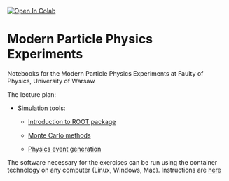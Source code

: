 [![Open In Colab](https://colab.research.google.com/assets/colab-badge.svg)](https://colab.research.google.com/github/akalinow/Modern_Particle_Physics_Experiments/blob/2021_2022)


# Modern Particle Physics Experiments
Notebooks for the Modern Particle Physics Experiments at Faulty of Physics, University of Warsaw

The lecture plan:

* Simulation tools:
  * [Introduction to ROOT package](01_Introduction_to_ROOT.ipynb)
  
  * [Monte Carlo methods](02_Monte_Carlo_methods.ipynb)
  
  * [Physics event generation](03_Event_generation.ipynb)


The software necessary for the exercises can be run using the container technology on any computer (Linux, Windows, Mac).
Instructions are [here](Docker/Instructions_docker.md)
